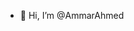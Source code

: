 - 👋 Hi, I’m @AmmarAhmed


<!---
Ammar478/Ammar478 is a ✨ special ✨ repository because its `README.md` (this file) appears on your GitHub profile.
You can click the Preview link to take a look at your changes.
--->
